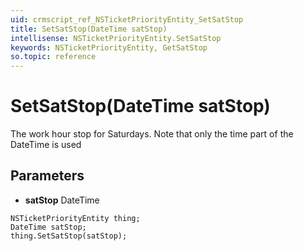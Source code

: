 ```yaml
---
uid: crmscript_ref_NSTicketPriorityEntity_SetSatStop
title: SetSatStop(DateTime satStop)
intellisense: NSTicketPriorityEntity.SetSatStop
keywords: NSTicketPriorityEntity, GetSatStop
so.topic: reference
---
```


# SetSatStop(DateTime satStop)

The work hour stop for Saturdays. Note that only the time part of the DateTime is used

## Parameters

* **satStop** DateTime

```crmscript
NSTicketPriorityEntity thing;
DateTime satStop;
thing.SetSatStop(satStop);
```

